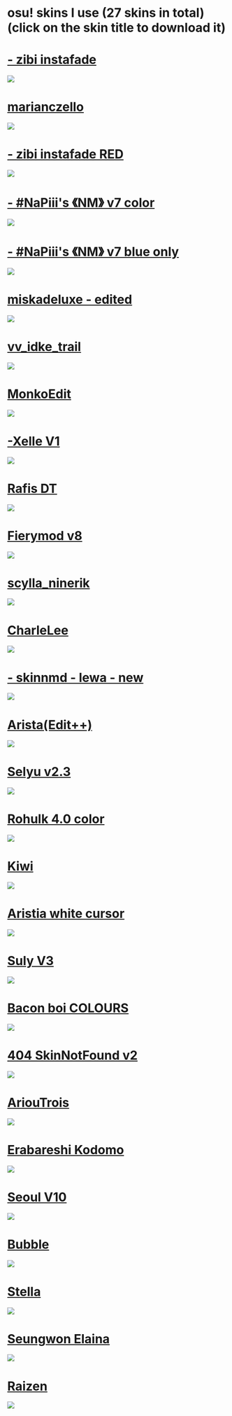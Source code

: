 # osu! skins I use (27 skins in total) (click on the skin title to download it)
# [- zibi instafade](https://www.mediafire.com/file/kbcqe83nvz3adbn/-_zibi_instafade.osk/file)
![](https://i.imgur.com/7H01SFh.jpeg)
# [marianczello](https://www.mediafire.com/file/57vgqm320lkglen/marianczello.osk/file)
![](https://i.imgur.com/GCgVg5J.jpeg)
# [- zibi instafade RED](https://www.mediafire.com/file/ntiorpqvtvgogmq/-_zibi_instafade_RED.osk/file)
![](https://i.imgur.com/8r6aHNK.jpeg)
# [-    #NaPiii's 《NM》 v7 color](https://www.mediafire.com/file/hsmic8uw3kifmsy/-_%2523NaPiii%2527s_%25E3%2580%258ANM%25E3%2580%258B_v7_color.osk/file)
![](https://i.imgur.com/Nb2Qt7q.jpeg)
# [-    #NaPiii's 《NM》 v7 blue only](https://www.mediafire.com/file/ze493b8onw3xcj3/-_%2523NaPiii%2527s_%25E3%2580%258ANM%25E3%2580%258B_v7.osk/file)
![](https://i.imgur.com/JLJCpW8.jpeg)
# [miskadeluxe - edited](https://www.mediafire.com/file/sy9yqnbxrmjdrij/miskadeluxe_-_edited.osk/file)
![](https://i.imgur.com/ue1azIU.jpeg)
# [vv_idke_trail](https://www.mediafire.com/file/34my9g47iljjue6/vv_idke_trail.osk/file)
![](https://i.ibb.co/ZVyqNcx/screenshot1722.jpg)
# [MonkoEdit](https://www.mediafire.com/file/9xv5tjo7pwyj96g/MonkoEdit.osk/file)
![](https://i.imgur.com/ycUWC2U.jpeg)
# [-Xelle V1](https://www.mediafire.com/file/dhpxcd2y5806507/-_Xelle_V1.osk/file)
![](https://i.imgur.com/yGYmxjk.jpeg)
# [Rafis DT](https://www.mediafire.com/file/yxzznaknt0mf272/Rafis_DT.osk/file)
![](https://i.imgur.com/hM1togr.jpeg)
# [Fierymod v8](https://www.mediafire.com/file/xgvzzox87tj2gft/fierymod_v8.osk/file)
![](https://i.imgur.com/4inYNoX.jpeg)
# [scylla_ninerik](https://www.mediafire.com/file/tjak4gtrlxyz1n3/scylla_ninerik.osk/file)
![](https://i.imgur.com/8ePRiae.jpeg)
# [CharleLee](https://www.mediafire.com/file/x46743wtp91p8zi/CharleLee.osk/file)
![](https://i.imgur.com/LeQPgsW.jpeg)
# [- skinnmd - lewa - new](https://www.mediafire.com/file/mxtkiidcgrn20yj/-_skinnmd_-_lewa_-_new.osk/file)
![](https://i.imgur.com/9JIQeF5.jpeg)
# [Arista(Edit++)](https://www.mediafire.com/file/qv4u66xrs4mwcdz/Aristia%2528Edit%252B%252B%2529.osk/file)
![](https://i.imgur.com/fouw5IH.jpeg)
# [Selyu v2.3](https://www.mediafire.com/file/5sp89d5s019ldwk/-_ac_Selyu_v2.3.osk/file)
![](https://i.imgur.com/o1cYIrU.jpeg)
# [Rohulk 4.0 color](https://www.mediafire.com/file/yevck8pu6wpv3k5/Rohulk_4.0_color.osk/file)
![](https://i.imgur.com/XPetCAi.jpeg)
# [Kiwi](https://www.mediafire.com/file/yusxyavqz9hnvn9/Kiwi.osk/file)
![](https://i.imgur.com/bEezpUg.jpeg)
# [Aristia white cursor](https://www.mediafire.com/file/lxhvip83cqdvi3n/Aristia_white_cursor.osk/file)
![](https://i.imgur.com/HEAIEMj.jpeg)
# [Suly V3](https://www.mediafire.com/file/owpbvg6cnwcwcez/Suly_V3.osk/file)
![](https://i.imgur.com/ZMLd0Wr.jpeg)
# [Bacon boi COLOURS](https://www.mediafire.com/file/gjk2tnl99ty27iq/-_%25E3%2580%258ACK%25E3%2580%258B_Bacon_boi_1.0_%25E3%2580%258Eblue%25E3%2580%258F.osk/file)
![](https://i.imgur.com/rqXBdNn.jpeg)
# [404 SkinNotFound v2](https://www.mediafire.com/file/tqectkonpgwttr5/404_SkinNotFound_v2.osk/file)
![](https://i.imgur.com/Kl8dCTW.jpeg)
# [AriouTrois](https://www.mediafire.com/file/huhubxneh763cdh/AriouTrois.osk/file)
![](https://i.imgur.com/CXJwrP9.jpeg)
# [Erabareshi Kodomo](https://www.mediafire.com/file/polfiazzf7sjk0g/Erabareshi_Kodomo.osk/file)
![](https://i.imgur.com/HQ6dsHd.jpeg)
# [Seoul V10](https://t.co/TnkBO3bjZa)
![](https://i.imgur.com/Cqx79a3.jpeg)
# [Bubble](https://www.mediafire.com/file/v17vjz1p2xx5uc2/Bubble.osk/file)
![](https://i.imgur.com/3rtP5kQ.jpeg)
# [Stella](https://www.mediafire.com/file/tk5nkmc0wxvzkkt/Stella.osk/file)
![](https://i.imgur.com/LJ7Vxct.jpeg)
# [Seungwon Elaina](https://www.mediafire.com/file/emznpg6hgqp3cfu/Seungwon+Elaina.osk/file)
![](https://i.imgur.com/UKYDDi3.jpeg)
# [Raizen](https://www.mediafire.com/file/z90h4g3qgibgwtc/Raizen.osk/file)
![](https://i.imgur.com/812Zay6.jpeg)
